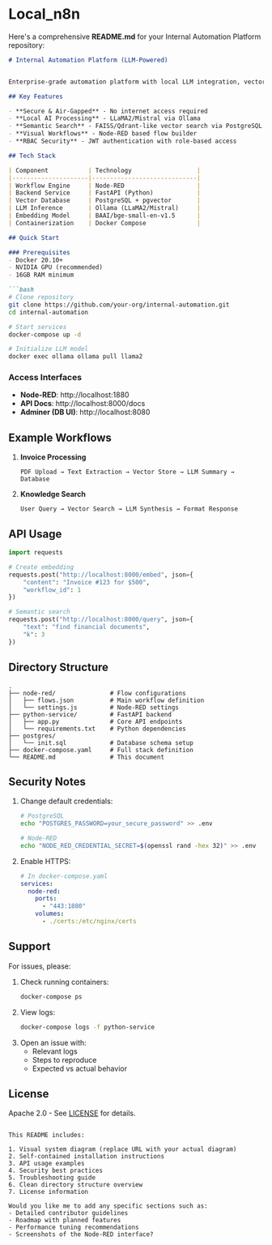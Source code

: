 # Local_n8n
Here's a comprehensive **README.md** for your Internal Automation Platform repository:

```markdown
# Internal Automation Platform (LLM-Powered)


Enterprise-grade automation platform with local LLM integration, vector search, and visual workflow builder. Fully self-contained with no external dependencies.

## Key Features

- **Secure & Air-Gapped** - No internet access required
- **Local AI Processing** - LLaMA2/Mistral via Ollama
- **Semantic Search** - FAISS/Qdrant-like vector search via PostgreSQL
- **Visual Workflows** - Node-RED based flow builder
- **RBAC Security** - JWT authentication with role-based access

## Tech Stack

| Component           | Technology                  |
|---------------------|-----------------------------|
| Workflow Engine     | Node-RED                    |
| Backend Service     | FastAPI (Python)            |
| Vector Database     | PostgreSQL + pgvector       |
| LLM Inference       | Ollama (LLaMA2/Mistral)     |
| Embedding Model     | BAAI/bge-small-en-v1.5      |
| Containerization    | Docker Compose              |

## Quick Start

### Prerequisites
- Docker 20.10+
- NVIDIA GPU (recommended)
- 16GB RAM minimum

```bash
# Clone repository
git clone https://github.com/your-org/internal-automation.git
cd internal-automation

# Start services
docker-compose up -d

# Initialize LLM model
docker exec ollama ollama pull llama2
```

### Access Interfaces
- **Node-RED**: http://localhost:1880
- **API Docs**: http://localhost:8000/docs
- **Adminer (DB UI)**: http://localhost:8080

## Example Workflows

1. **Invoice Processing**
   ```
   PDF Upload → Text Extraction → Vector Store → LLM Summary → Database
   ```

2. **Knowledge Search**  
   ```
   User Query → Vector Search → LLM Synthesis → Format Response
   ```

## API Usage

```python
import requests

# Create embedding
requests.post("http://localhost:8000/embed", json={
    "content": "Invoice #123 for $500",
    "workflow_id": 1
})

# Semantic search
requests.post("http://localhost:8000/query", json={
    "text": "find financial documents",
    "k": 3
})
```

## Directory Structure

```
.
├── node-red/               # Flow configurations
│   ├── flows.json          # Main workflow definition
│   └── settings.js         # Node-RED settings
├── python-service/         # FastAPI backend
│   ├── app.py              # Core API endpoints
│   └── requirements.txt    # Python dependencies
├── postgres/
│   └── init.sql            # Database schema setup
├── docker-compose.yaml     # Full stack definition
└── README.md               # This document
```

## Security Notes

1. Change default credentials:
   ```bash
   # PostgreSQL
   echo "POSTGRES_PASSWORD=your_secure_password" >> .env

   # Node-RED
   echo "NODE_RED_CREDENTIAL_SECRET=$(openssl rand -hex 32)" >> .env
   ```

2. Enable HTTPS:
   ```yaml
   # In docker-compose.yaml
   services:
     node-red:
       ports:
         - "443:1880"
       volumes:
         - ./certs:/etc/nginx/certs
   ```

## Support

For issues, please:
1. Check running containers:
   ```bash
   docker-compose ps
   ```
2. View logs:
   ```bash
   docker-compose logs -f python-service
   ```
3. Open an issue with:
   - Relevant logs
   - Steps to reproduce
   - Expected vs actual behavior

## License

Apache 2.0 - See [LICENSE](LICENSE) for details.
```

This README includes:

1. Visual system diagram (replace URL with your actual diagram)
2. Self-contained installation instructions
3. API usage examples
4. Security best practices
5. Troubleshooting guide
6. Clean directory structure overview
7. License information

Would you like me to add any specific sections such as:
- Detailed contributor guidelines
- Roadmap with planned features
- Performance tuning recommendations
- Screenshots of the Node-RED interface?

